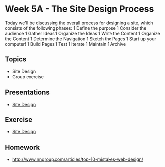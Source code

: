 # Week 5A - The Site Design Process
Today we'll be discussing the overall process for designing a site, which consists of the following phases:
 1 Define the purpose
 1 Consider the audience
 1 Gather Ideas
 1 Organize the Ideas
 1 Write the Content
 1 Organize the Content
 1 Determine the Navigation
 1 Sketch the Pages
 1 Start up your computer!
 1 Build Pages
 1 Test
 1 Iterate
 1 Maintain
 1 Archive

## Topics
- Site Design
- Group exercise

## Presentations
- [Site Design](../presentations/5A-Design-Process.pdf)

## Exercise
- [Site Design](../exercises/week-5/ICE-Site-Design.docx)

## Homework
- http://www.nngroup.com/articles/top-10-mistakes-web-design/
